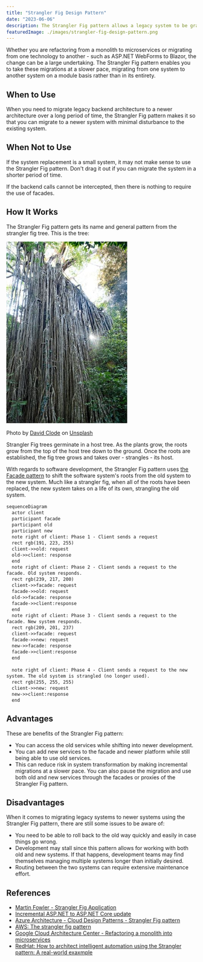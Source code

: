 ```yaml
---
title: "Strangler Fig Design Pattern"
date: "2023-06-06"
description: The Strangler Fig pattern allows a legacy system to be gradually migrated by replacing pieces of functionality with new applications.
featuredImage: ./images/strangler-fig-design-pattern.png
---
```


Whether you are refactoring from a monolith to microservices or migrating from one technology to another - such as ASP.NET WebForms to Blazor, the change can be a large undertaking. The Strangler Fig pattern enables you to take these migrations at a slower pace, migrating from one system to another system on a module basis rather than in its entirety.

## When to Use

When you need to migrate legacy backend architecture to a newer architecture over a long period of time, the Strangler Fig pattern makes it so that you can migrate to a newer system with minimal disturbance to the existing system.

## When Not to Use

If the system replacement is a small system, it may not make sense to use the Strangler Fig pattern. Don't drag it out if you can migrate the system in a shorter period of time.

If the backend calls cannot be intercepted, then there is nothing to require the use of facades.

## How It Works

The Strangler Fig pattern gets its name and general pattern from the strangler fig tree. This is the tree:

![Curtain Fig tree in Australia - a Strangler Fig tree. The Strangler Fig tree's roots are hanging off of its host tree.](images/strangler-fig-tree.jpg)

Photo by <a href="https://unsplash.com/@davidclode?utm_source=unsplash&utm_medium=referral&utm_content=creditCopyText">David Clode</a> on <a href="https://unsplash.com/photos/WS3PSqN2QAs?utm_source=unsplash&utm_medium=referral&utm_content=creditCopyText">Unsplash</a>

Strangler Fig trees germinate in a host tree. As the plants grow, the roots grow from the top of the host tree down to the ground. Once the roots are established, the fig tree grows and takes over - strangles - its host.

With regards to software development, the Strangler Fig pattern uses [the Facade pattern](./facade-pattern) to shift the software system's roots from the old system to the new system. Much like a strangler fig, when all of the roots have been replaced, the new system takes on a life of its own, strangling the old system.
<!--
![Phase 1 of Strangler Fig - talking with the old system. Phase 2 of Strangler Fig - bring in a facacde to talk to the old system.](./images/strangler-fig-phases-1-2-diagram.png)

![Phase 3 of Strangler Fig - get the facade talking to the new system. Phase 4 of Strangler Fig - old system is strangled and client is using solely the new system.](./images/strangler-fig-phases-3-4-diagram.png)
 -->
 
```mermaid
sequenceDiagram
  actor client
  participant facade
  participant old
  participant new
  note right of client: Phase 1 - Client sends a request
  rect rgb(191, 223, 255)
  client->>old: request
  old->>client: response
  end
  note right of client: Phase 2 - Client sends a request to the facade. Old system responds.
  rect rgb(239, 217, 200)
  client->>facade: request
  facade->>old: request
  old->>facade: response
  facade->>client:response
  end
  note right of client: Phase 3 - Client sends a request to the facade. New system responds.
  rect rgb(209, 201, 237)
  client->>facade: request
  facade->>new: request
  new->>facade: response
  facade->>client:response
  end
  
  note right of client: Phase 4 - Client sends a request to the new system. The old system is strangled (no longer used).
  rect rgb(255, 255, 255)
  client->>new: request
  new->>client:response
  end
```
 

## Advantages

These are benefits of the Strangler Fig pattern:

- You can access the old services while shifting into newer development.
- You can add new services to the facade and newer platform while still being able to use old services.
- This can reduce risk in system transformation by making incremental migrations at a slower pace. You can also pause the migration and use both old and new services through the facades or proxies of the Strangler Fig pattern.

## Disadvantages

When it comes to migrating legacy systems to newer systems using the Strangler Fig pattern, there are still some issues to be aware of:

- You need to be able to roll back to the old way quickly and easily in case things go wrong.
- Development may stall since this pattern allows for working with both old and new systems. If that happens, development teams may find themselves managing multiple systems longer than initially desired.
- Routing between the two systems can require extensive maintenance effort.

## References

- [Martin Fowler - Strangler Fig Application](https://martinfowler.com/bliki/StranglerFigApplication.html)
- [Incremental ASP.NET to ASP.NET Core update](https://learn.microsoft.com/en-us/aspnet/core/migration/inc/overview?view=aspnetcore-7.0)
- [Azure Architecture - Cloud Design Patterns - Strangler Fig pattern](https://learn.microsoft.com/en-us/azure/architecture/patterns/strangler-fig)
- [AWS: The strangler fig pattern](https://docs.aws.amazon.com/prescriptive-guidance/latest/modernization-aspnet-web-services/fig-pattern.html)
- [Google Cloud Architecture Center - Refactoring a monolith into microservices](https://learn.microsoft.com/en-us/azure/architecture/patterns/strangler-fig)
- [RedHat: How to architect intelligent automation using the Strangler pattern: A real-world exaxmple](https://www.redhat.com/architect/insurance-process-automation-strangler-pattern)